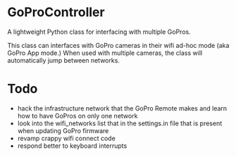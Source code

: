 GoProController
===============

A lightweight Python class for interfacing with multiple GoPros.

This class can interfaces with GoPro cameras in their wifi ad-hoc mode (aka GoPro App mode.) When used with multiple cameras, the class will automatically jump between networks.

# Todo

* hack the infrastructure network that the GoPro Remote makes and learn how to have GoPros on only one network
* look into the wifi_networks list that in the settings.in file that is present when updating GoPro firmware
* revamp crappy wifi connect code
* respond better to keyboard interrupts

